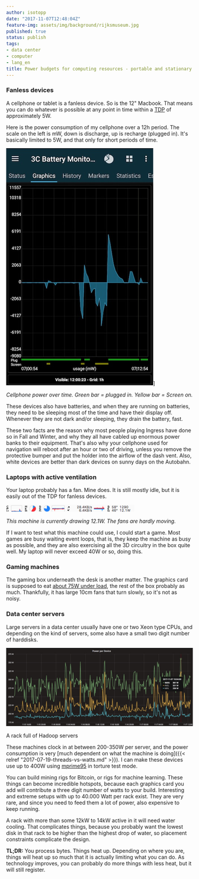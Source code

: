 ```yaml
---
author: isotopp
date: "2017-11-07T12:48:04Z"
feature-img: assets/img/background/rijksmuseum.jpg
published: true
status: publish
tags:
- data center
- computer
- lang_en
title: Power budgets for computing resources - portable and stationary
---
```


### Fanless devices

A cellphone or tablet is a fanless device. So is the 12"
Macbook. That means you can do whatever is possible at any point
in time within a
[TDP](https://en.wikipedia.org/wiki/Thermal_design_power) of
approximately 5W.

Here is the power consumption of my cellphone over a 12h period.
The scale on the left is mW, down is discharge, up is recharge
(plugged in). It's basically limited to 5W, and that only for
short periods of time.

![](/uploads/2017/11/power-budget.jpg)]

*Cellphone power over time. Green bar = plugged in. Yellow bar =
Screen on.*

These devices also have batteries, and when they are running on
batteries, they need to be sleeping most of the time and have
their display off. Whenever they are not dark and/or sleeping,
they drain the battery, fast.

These two facts are the reason why most people playing Ingress
have done so in Fall and Winter, and why they all have cabled up
enormous power banks to their equipment. That's also why your
cellphone used for navigation will reboot after an hour or two
of driving, unless you remove the protective bumper and put the
holder into the airflow of the dash vent. Also, white devices
are better than dark devices on sunny days on the Autobahn.

### Laptops with active ventilation

Your laptop probably has a fan. Mine does. It is still mostly
idle, but it is easily out of the TDP for fanless devices.

![](/uploads/2017/11/Screen-Shot-2017-11-07-at-12.34.50.png) 

*This machine is currently drawing 12.1W. The fans are hardly
moving.*

If I want to test what this machine could use, I could start a
game. Most games are busy waiting event loops, that is, they
keep the machine as busy as possible, and they are also
exercising all the 3D circuitry in the box quite well. My laptop
will never exceed 40W or so, doing this. 


### Gaming machines

The gaming box underneath the desk is another matter. The
graphics card is supposed to eat 
[about 75W under load](http://www.tomshardware.com/reviews/nvidia-geforce-gtx-1070-8gb-pascal-performance,4585-7.html),
the rest of the box probably as much. Thankfully, it has large
10cm fans that turn slowly, so it's not as noisy.

### Data center servers

Large servers in a data center usually have one or two Xeon type
CPUs, and depending on the kind of servers, some also have a
small two digit number of harddisks. 

![](/uploads/2017/11/hadoop.jpg)

A rack full of Hadoop servers

These machines clock in at between 200-350W per server, and the
power consumption is very 
[much dependent on what the machine is doing]({{< relref "2017-07-19-threads-vs-watts.md" >}}).
I can make these devices use up to 400W using
[mprime95](https://www.mersenne.org/download/) in torture test
mode.

You can build mining rigs for Bitcoin, or rigs for machine
learning. These things can become incredible hotspots, because
each graphics card you add will contribute a three digit number
of watts to your build. Interesting and extreme setups with up
to 40.000 Watt per rack exist. They are very rare, and since you
need to feed them a lot of power, also expensive to keep
running.

A rack with more than some 12kW to 14kW active in it will need
water cooling. That complicates things, because you probably
want the lowest disk in that rack to be higher than the highest
drop of water, so placement constraints complicate the design.

**TL;DR:** You process bytes. Things heat up. Depending on where
you are, things will heat up so much that it is actually
limiting what you can do. As technology improves, you can
probably do more things with less heat, but it will still
register.
